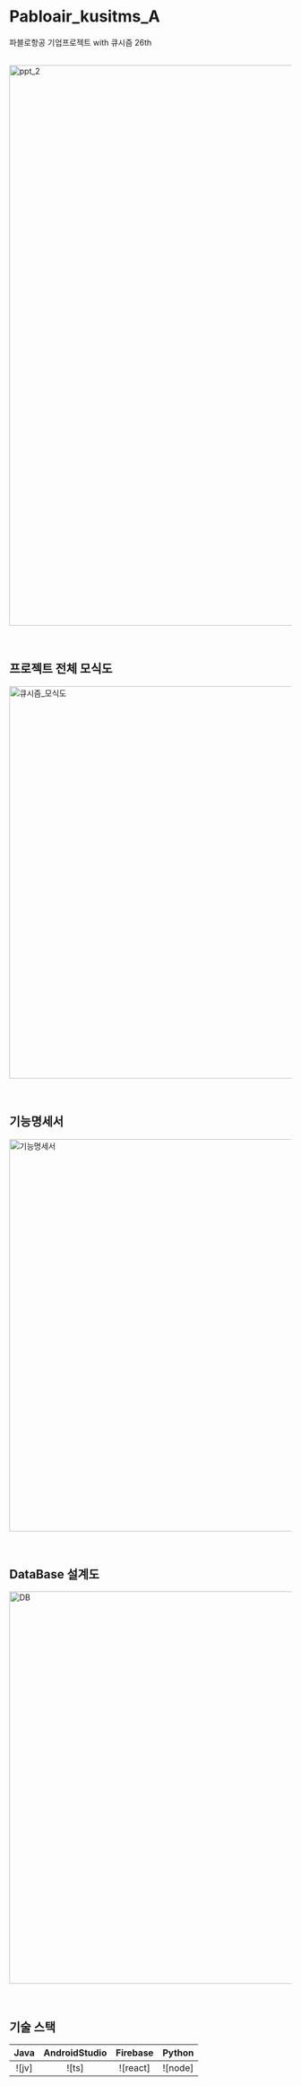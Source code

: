 # Pabloair_kusitms_A
파블로항공 기업프로젝트 with 큐시즘 26th

<p align="leght">
  <br>
  <img width="1000" alt="ppt_2" src="https://user-images.githubusercontent.com/108562467/192685200-0075f84a-20cf-4497-815c-e7dc53d4e6b1.png">
  <br>
</p>
<br>


## 프로젝트 전체 모식도

<p align="leght">
<img width="700" alt="큐시즘_모식도" src="https://user-images.githubusercontent.com/108562467/192684537-2626893b-5e56-4740-8627-46122ecfc3da.png">
</p>
<br>


## 기능명세서

<p align="leght">
<img width="700" alt="기능명세서" src="https://user-images.githubusercontent.com/108562467/192687146-7ee78927-2ce8-4787-8514-983a56b18bc7.png">
</p>
<br>


## DataBase 설계도

<p align="leght">
  <img width="700" alt="DB" src="https://user-images.githubusercontent.com/108562467/192686840-7d9d507f-830d-4039-964f-866a65aaa99a.png">
</p>
<br>


## 기술 스택

|    Java    | AndroidStudio |  Firebase  |  Python   |
| :--------: | :--------: | :------: | :-----: |
|   ![jv]    |   ![ts]    | ![react] | ![node] |

<br>
